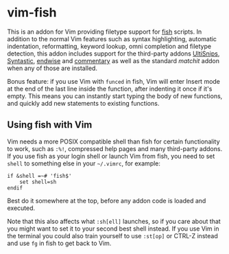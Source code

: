 vim-fish
========

This is an addon for Vim providing filetype support for [fish][] scripts.  In
addition to the normal Vim features such as syntax highlighting, automatic
indentation, reformatting, keyword lookup, omni completion and filetype
detection, this addon includes support for the third-party addons
[UltiSnips][], [Syntastic][], [endwise][] and [commentary][] as well as the
standard *matchit* addon when any of those are installed.

Bonus feature: if you use Vim with `funced` in fish, Vim will enter Insert mode
at the end of the last line inside the function, after indenting it once if
it's empty.  This means you can instantly start typing the body of new
functions, and quickly add new statements to existing functions.

[fish]: https://github.com/fish-shell/fish-shell
[UltiSnips]: https://github.com/SirVer/ultisnips
[Syntastic]: https://github.com/scrooloose/syntastic
[endwise]: https://github.com/tpope/vim-endwise
[commentary]: https://github.com/tpope/vim-commentary


Using fish with Vim
-------------------

Vim needs a more POSIX compatible shell than fish for certain functionality to
work, such as `:%!`, compressed help pages and many third-party addons.  If you
use fish as your login shell or launch Vim from fish, you need to set `shell`
to something else in your `~/.vimrc`, for example:

```vim
if &shell =~# 'fish$'
    set shell=sh
endif
```

Best do it somewhere at the top, before any addon code is loaded and executed.

Note that this also affects what `:sh[ell]` launches, so if you care about that
you might want to set it to your second best shell instead.  If you use Vim in
the terminal you could also train yourself to use `:st[op]` or CTRL-Z instead
and use `fg` in fish to get back to Vim.
